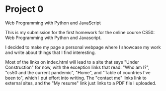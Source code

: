 # Project 0

Web Programming with Python and JavaScript

This is my submission for the first homework for the online course CS50: Web Programming with Python and Javascript.

I decided to make my page a personal webpage where I showcase my work and write about things that I find interesting.

Most of the links on index.html will lead to a site that says "Under Construction" for now, with the exception links that read: "Who am I?", "cs50 and the current pandemic", "Home", and "Table of countries I've been to", which I put effort into writing. The "contact me" links link to external sites, and the "My resume" link just links to a PDF file I uploaded.

